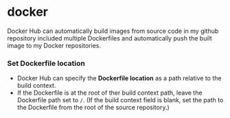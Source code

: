 # docker
Docker Hub can automatically build images from source code in my github repository included multiple Dockerfiles and automatically push the built image to my Docker repositories.

### Set Dockerfile location
- Docker Hub can specify the **Dockerfile location** as a path relative to the build context.
- If the Dockerfile is at the root of ther build context path, leave the Dockerfile path set to `/`.
(If the build context field is blank, set the path to the Dockerfile from the root of the source repository.)
